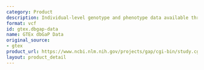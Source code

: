 ```yaml
---
category: Product
description: Individual-level genotype and phenotype data available through dbGaP
format: vcf
id: gtex.dbgap-data
name: GTEx dbGaP Data
original_source:
- gtex
product_url: https://www.ncbi.nlm.nih.gov/projects/gap/cgi-bin/study.cgi?study_id=phs000424
layout: product_detail
---
```

